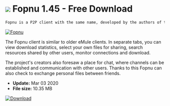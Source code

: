 # ![](https://cdn.softexe.net/static/icon/0/fopnu-10310.png) Fopnu 1.45  - Free Download

```sh
Fopnu is a P2P client with the same name, developed by the authors of the BitTorrent client named Tixati. Fopnu is a fully decentralized network, without indexing search results and without passing on other users' searches. Connections are carried out by UDP and fully encrypted.
```
[![Fopnu](https://gallery.dpcdn.pl/imgc/Tools/77179/g_-_420x350_1.5_-_x20170814155630_0.png)](https://softexe.net/win/internet/torrent-client/fopnu:pRcpR.html)

The Fopnu client is similar to older eMule clients. In separate tabs, you can view download statistics, select your own files for sharing, search resources shared by other users, monitor connections and download. 
 
 
 The project's creators also foresaw a place for chat, where channels can be established and communication with other users. Thanks to this Fopnu can also check to exchange personal files between friends.


- **Update:** Mar 03 2020
- **File size:** 10.35 MB

[![Download](https://cdn.softexe.net/static/img/download.png)](https://softexe.net/win/internet/torrent-client/fopnu:pRcpR.html)

